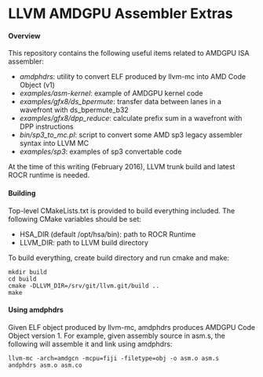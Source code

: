 LLVM AMDGPU Assembler Extras
============================

#### Overview
This repository contains the following useful items related to AMDGPU ISA assembler:

  * *amdphdrs*: utility to convert ELF produced by llvm-mc into AMD Code Object (v1)
  * *examples/asm-kernel*: example of AMDGPU kernel code 
  * *examples/gfx8/ds_bpermute*: transfer data between lanes in a wavefront with ds_bpermute_b32
  * *examples/gfx8/dpp_reduce*: calculate prefix sum in a wavefront with DPP instructions
  * *bin/sp3_to_mc.pl*: script to convert some AMD sp3 legacy assembler syntax into LLVM MC
  * *examples/sp3*: examples of sp3 convertable code

At the time of this writing (February 2016), LLVM trunk build and latest ROCR runtime is needed.


#### Building

Top-level CMakeLists.txt is provided to build everything included. The following CMake variables
should be set:
  * HSA_DIR (default /opt/hsa/bin): path to ROCR Runtime
  * LLVM_DIR: path to LLVM build directory

To build everything, create build directory and run cmake and make:

    mkdir build
    cd build  
    cmake -DLLVM_DIR=/srv/git/llvm.git/build ..
    make


#### Using amdphdrs

Given ELF object produced by llvm-mc, amdphdrs produces AMDGPU Code Object version 1.
For example, given assembly source in asm.s, the following will assemble it and link using amdphdrs:

    llvm-mc -arch=amdgcn -mcpu=fiji -filetype=obj -o asm.o asm.s
    andphdrs asm.o asm.co



